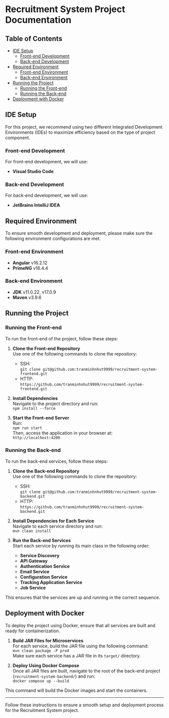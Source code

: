 # Recruitment System Project Documentation

## Table of Contents
- [IDE Setup](#ide-setup)
  - [Front-end Development](#front-end-development)
  - [Back-end Development](#back-end-development)
- [Required Environment](#required-environment)
  - [Front-end Environment](#front-end-environment)
  - [Back-end Environment](#back-end-environment)
- [Running the Project](#running-the-project)
  - [Running the Front-end](#running-the-front-end)
  - [Running the Back-end](#running-the-back-end)
- [Deployment with Docker](#deployment-with-docker)

## IDE Setup

For this project, we recommend using two different Integrated Development Environments (IDEs) to maximize efficiency based on the type of project component.

### Front-end Development
For front-end development, we will use:
- **Visual Studio Code**

### Back-end Development
For back-end development, we will use:
- **JetBrains IntelliJ IDEA**

## Required Environment

To ensure smooth development and deployment, please make sure the following environment configurations are met.

### Front-end Environment
- **Angular** v16.2.12
- **PrimeNG** v16.4.4

### Back-end Environment
- **JDK** v11.0.22, v17.0.9
- **Maven** v3.9.6

## Running the Project

### Running the Front-end

To run the front-end of the project, follow these steps:

1. **Clone the Front-end Repository**  
   Use one of the following commands to clone the repository:
   - SSH:  
     `git clone git@github.com:tranminhnhut9999/recruitment-system-frontend.git`
   - HTTP:  
     `https://github.com/tranminhnhut9999/recruitment-system-frontend.git`

2. **Install Dependencies**  
   Navigate to the project directory and run:  
   `npm install --force`

3. **Start the Front-end Server**  
   Run:  
   `npm run start`  
   Then, access the application in your browser at:  
   `http://localhost:4200`

### Running the Back-end

To run the back-end services, follow these steps:

1. **Clone the Back-end Repository**  
   Use one of the following commands to clone the repository:
   - SSH:  
     `git clone git@github.com:tranminhnhut9999/recruitment-system-backend.git`
   - HTTP:  
     `https://github.com/tranminhnhut9999/recruitment-system-backend.git`

2. **Install Dependencies for Each Service**  
   Navigate to each service directory and run:  
   `mvn clean install`

3. **Run the Back-end Services**  
   Start each service by running its main class in the following order:
   - **Service Discovery**
   - **API Gateway**
   - **Authentication Service**
   - **Email Service**
   - **Configuration Service**
   - **Tracking Application Service**
   - **Job Service**

This ensures that the services are up and running in the correct sequence.

## Deployment with Docker

To deploy the project using Docker, ensure that all services are built and ready for containerization.

1. **Build JAR Files for Microservices**  
   For each service, build the JAR file using the following command:  
   `mvn clean package -P prod`  
   Make sure each service has a JAR file in its `target/` directory.

2. **Deploy Using Docker Compose**  
   Once all JAR files are built, navigate to the root of the back-end project (`recruitment-system-backend/`) and run:  
   `docker compose up --build`

This command will build the Docker images and start the containers.

---

Follow these instructions to ensure a smooth setup and deployment process for the Recruitment System project.
